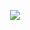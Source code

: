 <p align="center">
    <img src="https://github-readme-stats-eight-theta.vercel.app/api/top-langs/?username=18845778092&layout=compact&langs_count=8&theme=algolia"/>
</p>

